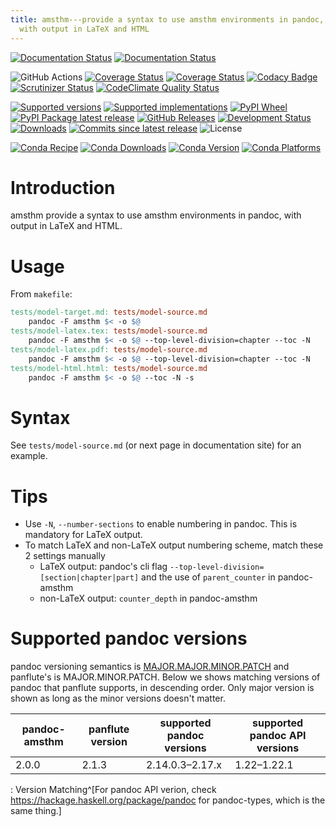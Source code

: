 ```yaml
---
title: amsthm---provide a syntax to use amsthm environments in pandoc,
  with output in LaTeX and HTML
---
```


[![Documentation Status](https://readthedocs.org/projects/pandoc-amsthm/badge/?version=latest)](https://pandoc-amsthm.readthedocs.io/en/latest/?badge=latest&style=plastic)
[![Documentation Status](https://github.com/ickc/pandoc-amsthm/workflows/GitHub%20Pages/badge.svg)](https://ickc.github.io/pandoc-amsthm)

![GitHub Actions](https://github.com/ickc/pandoc-amsthm/workflows/Python%20package/badge.svg)
[![Coverage Status](https://codecov.io/gh/ickc/pandoc-amsthm/branch/master/graphs/badge.svg?branch=master)](https://codecov.io/github/ickc/pandoc-amsthm)
[![Coverage Status](https://coveralls.io/repos/ickc/pandoc-amsthm/badge.svg?branch=master&service=github)](https://coveralls.io/r/ickc/pandoc-amsthm)
[![Codacy Badge](https://app.codacy.com/project/badge/Grade/9631bb6bae2746e6947ede3b4b042e67)](https://www.codacy.com/gh/ickc/pandoc-amsthm/dashboard?utm_source=github.com&amp;utm_medium=referral&amp;utm_content=ickc/pandoc-amsthm&amp;utm_campaign=Badge_Grade)
[![Scrutinizer Status](https://img.shields.io/scrutinizer/quality/g/ickc/pandoc-amsthm/master.svg)](https://scrutinizer-ci.com/g/ickc/pandoc-amsthm/)
[![CodeClimate Quality Status](https://codeclimate.com/github/ickc/pandoc-amsthm/badges/gpa.svg)](https://codeclimate.com/github/ickc/pandoc-amsthm)

[![Supported versions](https://img.shields.io/pypi/pyversions/amsthm.svg)](https://pypi.org/project/amsthm)
[![Supported implementations](https://img.shields.io/pypi/implementation/amsthm.svg)](https://pypi.org/project/amsthm)
[![PyPI Wheel](https://img.shields.io/pypi/wheel/amsthm.svg)](https://pypi.org/project/amsthm)
[![PyPI Package latest release](https://img.shields.io/pypi/v/amsthm.svg)](https://pypi.org/project/amsthm)
[![GitHub Releases](https://img.shields.io/github/tag/ickc/pandoc-amsthm.svg?label=github+release)](https://github.com/ickc/pandoc-amsthm/releases)
[![Development Status](https://img.shields.io/pypi/status/amsthm.svg)](https://pypi.python.org/pypi/amsthm/)
[![Downloads](https://img.shields.io/pypi/dm/amsthm.svg)](https://pypi.python.org/pypi/amsthm/)
[![Commits since latest release](https://img.shields.io/github/commits-since/ickc/pandoc-amsthm/v2.0.0.svg)](https://github.com/ickc/pandoc-amsthm/compare/v2.0.0...master)
![License](https://img.shields.io/pypi/l/amsthm.svg)

[![Conda Recipe](https://img.shields.io/badge/recipe-amsthm-green.svg)](https://anaconda.org/conda-forge/amsthm)
[![Conda Downloads](https://img.shields.io/conda/dn/conda-forge/amsthm.svg)](https://anaconda.org/conda-forge/amsthm)
[![Conda Version](https://img.shields.io/conda/vn/conda-forge/amsthm.svg)](https://anaconda.org/conda-forge/amsthm)
[![Conda Platforms](https://img.shields.io/conda/pn/conda-forge/amsthm.svg)](https://anaconda.org/conda-forge/amsthm)

# Introduction

amsthm provide a syntax to use amsthm environments in pandoc, with
output in LaTeX and HTML.

# Usage

From `makefile`:

``` makefile
tests/model-target.md: tests/model-source.md
    pandoc -F amsthm $< -o $@
tests/model-latex.tex: tests/model-source.md
    pandoc -F amsthm $< -o $@ --top-level-division=chapter --toc -N
tests/model-latex.pdf: tests/model-source.md
    pandoc -F amsthm $< -o $@ --top-level-division=chapter --toc -N
tests/model-html.html: tests/model-source.md
    pandoc -F amsthm $< -o $@ --toc -N -s
```

# Syntax

See `tests/model-source.md` (or next page in documentation site) for an example.

# Tips

-   Use `-N`, `--number-sections` to enable numbering in pandoc. This is
    mandatory for LaTeX output.
-   To match LaTeX and non-LaTeX output numbering scheme, match these 2
    settings manually
    -   LaTeX output: pandoc's cli flag
        `--top-level-division=[section|chapter|part]` and the use of
        `parent_counter` in pandoc-amsthm
    -   non-LaTeX output: `counter_depth` in pandoc-amsthm

# Supported pandoc versions

pandoc versioning semantics is [MAJOR.MAJOR.MINOR.PATCH](https://pvp.haskell.org) and panflute's is MAJOR.MINOR.PATCH. Below we shows matching versions of pandoc that panflute supports, in descending order. Only major version is shown as long as the minor versions doesn't matter.

| pandoc-amsthm | panflute version | supported pandoc versions | supported pandoc API versions |
| ------------- | ---------------- | ------------------------- | ----------------------------- |
| 2.0.0         | 2.1.3            | 2.14.0.3–2.17.x           | 1.22–1.22.1                   |

: Version Matching^[For pandoc API verion, check https://hackage.haskell.org/package/pandoc for pandoc-types, which is the same thing.]

